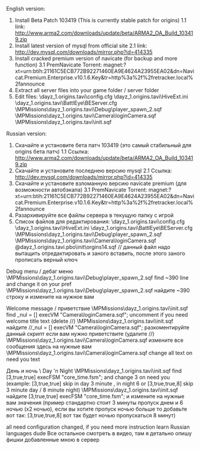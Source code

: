 English version:
1. Install Beta Patch 103419 (This is currently stable patch for origins)
1.1 link: http://www.arma2.com/downloads/update/beta/ARMA2_OA_Build_103419.zip
2. Install latest version of mysql from official site
2.1 link: http://dev.mysql.com/downloads/mirror.php?id=414335
3. Install cracked premium version of navicate (for backup and more function)
3.1 PremNavicate Torrent: magnet:?xt=urn:btih:21161C5ECB772B92271460EA9E4624A23955EA02&dn=Navicat.Premium.Enterprise.v10.1.6.Key&tr=http%3a%2f%2fretracker.local%2fannounce
4. Extract all server files into your game folder / server folder
5. Edit files:
\dayz_1.origins.tavi\config.cfg
\dayz_1.origins.tavi\HiveExt.ini
\dayz_1.origins.tavi\BattlEye\BEServer.cfg
\MPMissions\dayz_1.origins.tavi\Debug\player_spawn_2.sqf
\MPMissions\dayz_1.origins.tavi\Camera\loginCamera.sqf
\MPMissions\dayz_1.origins.tavi\init.sqf

Russian version:
1. Скачайте и установите бета патч 103419 (это самый стабильный для origins бета патч)
1.1 Ссылка: http://www.arma2.com/downloads/update/beta/ARMA2_OA_Build_103419.zip
2. Скачайте и установите последнею версию mysql
2.1 Ссылка: http://dev.mysql.com/downloads/mirror.php?id=414335
3. Скачайте и установите взломанную версию navicate premium (для возможности автобэкапа)
3.1 PremNavicate Torrent: magnet:?xt=urn:btih:21161C5ECB772B92271460EA9E4624A23955EA02&dn=Navicat.Premium.Enterprise.v10.1.6.Key&tr=http%3a%2f%2fretracker.local%2fannounce
4. Разархивируйте все файлы сервера в текущую папку с игрой
5. Список файлов для редактирования:
\dayz_1.origins.tavi\config.cfg
\dayz_1.origins.tavi\HiveExt.ini
\dayz_1.origins.tavi\BattlEye\BEServer.cfg
\MPMissions\dayz_1.origins.tavi\Debug\player_spawn_2.sqf
\MPMissions\dayz_1.origins.tavi\Camera\loginCamera.sqf
\@dayz_1.origins.tavi.pbo\init\orgins14.sqf // данный файл надо вытащить отредактировать и заного вставить, после этого заного прописать верный ключ


Debug menu / дебаг меню
\MPMissions\dayz_1.origins.tavi\Debug\player_spawn_2.sqf find ~390 line and change it on your pref
\MPMissions\dayz_1.origins.tavi\Debug\player_spawn_2.sqf найдите ~390 строку и измените на нужное вам

Welcome message / приветствие
\MPMissions\dayz_1.origins.tavi\init.sqf find _nul = [] execVM "Camera\loginCamera.sqf"; uncomment if you need welcome title text (delete //)
\MPMissions\dayz_1.origins.tavi\init.sqf найдите //_nul = [] execVM "Camera\loginCamera.sqf"; разкоментируйте данный скрипт если вам нужно приветствите (удалите //)
\MPMissions\dayz_1.origins.tavi\Camera\loginCamera.sqf измените все сообщения здесь на нужные вам
\MPMissions\dayz_1.origins.tavi\Camera\loginCamera.sqf change all text on need you text

День и ночь \ Day 'n Night
\MPMissions\dayz_1.origins.tavi\init.sqf find [3,true,true] execFSM "core_time.fsm"; and change 3 on need you (example: [3,true,true] skip in day 3 minute , in night 6 or [3,true,true,8] skip 3 minute day / 8 minute night)
\MPMissions\dayz_1.origins.tavi\init.sqf найдите [3,true,true] execFSM "core_time.fsm"; и измените на нужные вам значения (пример стандартно стоит 3 минуты пропуск днем и 6 ночью (x2 ночью), если вы хотите пропуск ночью больше то добавьте вот так: [3,true,true,8] вот так будет ночью пропускаться 8 минут)


 all need configuration changed, if you need more instruction learn Russian languages dude
 Все остальное смотреть в видео, там я детально опишу фишки добавленные мною в сервер